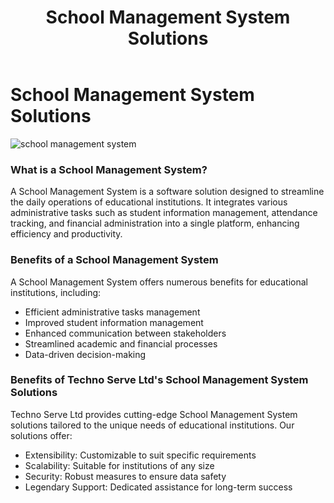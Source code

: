 ﻿---
layout: ../../../layouts/ServiceLayout.astro
title: "School Management System Solutions"
faqtitle1: "Why is a School Management System important for educational institutions?"
faqtext1: "A School Management System is crucial for educational institutions to streamline administrative tasks, manage student information effectively, and improve overall operational efficiency. It helps in tasks such as student attendance tracking, grade management, and financial administration, allowing educators to focus more on teaching and student development."

faqtitle2: "What factors influence the adoption of a School Management System?"
faqtext2: "The adoption of a School Management System can be influenced by factors such as the institution's size, budget constraints, technological infrastructure, and specific needs. Institutions should consider the scalability, security, and extensibility of the system to ensure it aligns with their requirements and long-term goals."

faqtitle3: "How can Techno Serve Ltd's School Management System benefit educational institutions?"
faqtext3: "Techno Serve Ltd offers a comprehensive School Management System that is extensible, scalable, and secure. Our solution is designed to meet the diverse needs of educational institutions, allowing for customization and integration with existing systems. With legendary support and a commitment to excellence, we empower institutions to harness the power of data and create a better future for their students."

---

# School Management System Solutions

![school management system](/assets/img/service/school-management-system.png)

### What is a School Management System?

A School Management System is a software solution designed to streamline the daily operations of educational institutions. It integrates various administrative tasks such as student information management, attendance tracking, and financial administration into a single platform, enhancing efficiency and productivity.

### Benefits of a School Management System

A School Management System offers numerous benefits for educational institutions, including:

- Efficient administrative tasks management
- Improved student information management
- Enhanced communication between stakeholders
- Streamlined academic and financial processes
- Data-driven decision-making

### Benefits of Techno Serve Ltd's School Management System Solutions

Techno Serve Ltd provides cutting-edge School Management System solutions tailored to the unique needs of educational institutions. Our solutions offer:

- Extensibility: Customizable to suit specific requirements
- Scalability: Suitable for institutions of any size
- Security: Robust measures to ensure data safety
- Legendary Support: Dedicated assistance for long-term success
